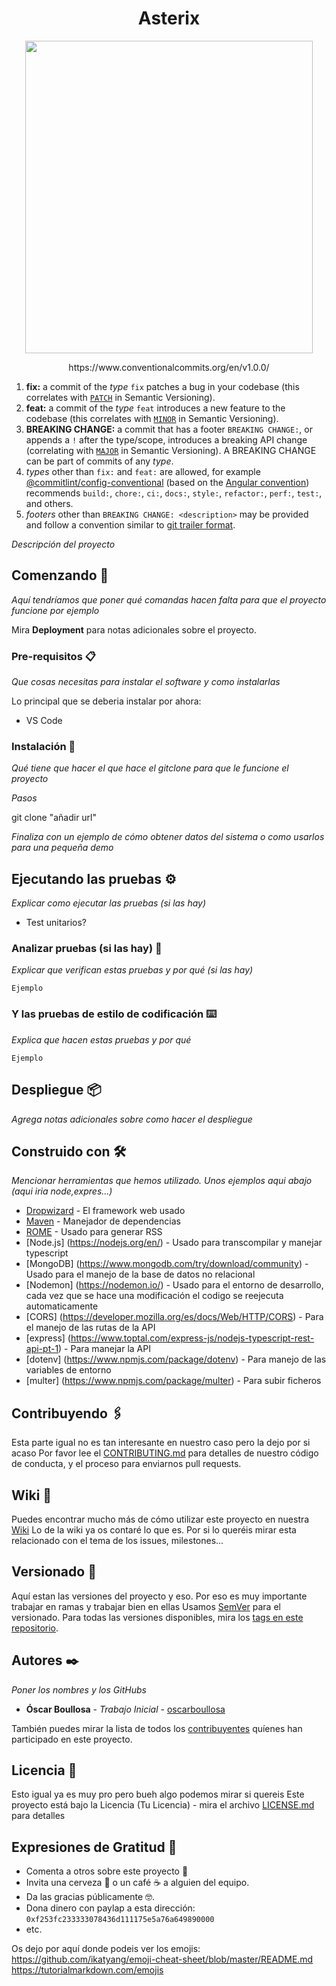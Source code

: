 <h1 align="center"> Asterix </h1>


<p align="center">
  <img width="460" height="500" src="https://www.radartutorial.eu/10.processing/pic/radarview.big.jpg">
</p>

<p align="center">
https://www.conventionalcommits.org/en/v1.0.0/
  </p>
  
<ol>
<li><strong>fix:</strong> a commit of the <em>type</em> <code>fix</code> patches a bug in your codebase (this correlates with <a href="http://semver.org/#summary"><code>PATCH</code></a> in Semantic Versioning).</li>
<li><strong>feat:</strong> a commit of the <em>type</em> <code>feat</code> introduces a new feature to the codebase (this correlates with <a href="http://semver.org/#summary"><code>MINOR</code></a> in Semantic Versioning).</li>
<li><strong>BREAKING CHANGE:</strong> a commit that has a footer <code>BREAKING CHANGE:</code>, or appends a <code>!</code> after the type/scope, introduces a breaking API change (correlating with <a href="http://semver.org/#summary"><code>MAJOR</code></a> in Semantic Versioning).
A BREAKING CHANGE can be part of commits of any <em>type</em>.</li>
<li><em>types</em> other than <code>fix:</code> and <code>feat:</code> are allowed, for example <a href="https://github.com/conventional-changelog/commitlint/tree/master/%40commitlint/config-conventional">@commitlint/config-conventional</a> (based on the <a href="https://github.com/angular/angular/blob/22b96b9/CONTRIBUTING.md#-commit-message-guidelines">Angular convention</a>) recommends <code>build:</code>, <code>chore:</code>,
<code>ci:</code>, <code>docs:</code>, <code>style:</code>, <code>refactor:</code>, <code>perf:</code>, <code>test:</code>, and others.</li>
<li><em>footers</em> other than <code>BREAKING CHANGE: &lt;description&gt;</code> may be provided and follow a convention similar to
<a href="https://git-scm.com/docs/git-interpret-trailers">git trailer format</a>.</li>
</ol>

_Descripción del proyecto_

## Comenzando 🚀

_Aquí tendríamos que poner qué comandas hacen falta para que el proyecto funcione por ejemplo_

Mira **Deployment** para notas adicionales sobre el proyecto.

### Pre-requisitos 📋

_Que cosas necesitas para instalar el software y como instalarlas_

Lo principal que se deberia instalar por ahora:
- VS Code
### Instalación 🔧

_Qué tiene que hacer el que hace el gitclone para que le funcione el proyecto_

_Pasos_

git clone "añadir url"

_Finaliza con un ejemplo de cómo obtener datos del sistema o como usarlos para una pequeña demo_


## Ejecutando las pruebas ⚙️

_Explicar como ejecutar las pruebas (si las hay)_

- Test unitarios?

### Analizar pruebas (si las hay) 🔩

_Explicar que verifican estas pruebas y por qué (si las hay)_

```
Ejemplo
```

### Y las pruebas de estilo de codificación ⌨️

_Explica que hacen estas pruebas y por qué_

```
Ejemplo
```

## Despliegue 📦

_Agrega notas adicionales sobre como hacer el despliegue_

## Construido con 🛠️

_Mencionar herramientas que hemos utilizado. Unos ejemplos aqui abajo (aqui iria node,expres...)_

* [Dropwizard](http://www.dropwizard.io/1.0.2/docs/) - El framework web usado
* [Maven](https://maven.apache.org/) - Manejador de dependencias
* [ROME](https://rometools.github.io/rome/) - Usado para generar RSS
* [Node.js] (https://nodejs.org/en/) - Usado para transcompilar y manejar typescript
* [MongoDB] (https://www.mongodb.com/try/download/community) - Usado para el manejo de la base de datos no relacional
* [Nodemon] (https://nodemon.io/) - Usado para el entorno de desarrollo, cada vez que se hace una modificación el codigo se reejecuta automaticamente
* [CORS] (https://developer.mozilla.org/es/docs/Web/HTTP/CORS) - Para el manejo de las rutas de la API
* [express] (https://www.toptal.com/express-js/nodejs-typescript-rest-api-pt-1) - Para manejar la API
* [dotenv] (https://www.npmjs.com/package/dotenv) - Para manejo de las variables de entorno
* [multer] (https://www.npmjs.com/package/multer) - Para subir ficheros 


## Contribuyendo 🖇️
Esta parte igual no es tan interesante en nuestro caso pero la dejo por si acaso
Por favor lee el [CONTRIBUTING.md](https://gist.github.com/villanuevand/xxxxxx) para detalles de nuestro código de conducta, y el proceso para enviarnos pull requests.

## Wiki 📖

Puedes encontrar mucho más de cómo utilizar este proyecto en nuestra [Wiki](https://github.com/tu/proyecto/wiki)
Lo de la wiki ya os contaré lo que es. Por si lo queréis mirar esta relacionado con el tema de los issues, milestones...

## Versionado 📌
Aquí estan las versiones del proyecto y eso. Por eso es muy importante trabajar en ramas y trabajar bien en ellas
Usamos [SemVer](http://semver.org/) para el versionado. Para todas las versiones disponibles, mira los [tags en este repositorio](https://github.com/tu/proyecto/tags).

## Autores ✒️

_Poner los nombres y los GitHubs_

* **Óscar Boullosa** - *Trabajo Inicial* - [oscarboullosa](https://github.com/oscarboullosa)

También puedes mirar la lista de todos los [contribuyentes](https://github.com/your/project/contributors) quíenes han participado en este proyecto. 

## Licencia 📄
Esto igual ya es muy pro pero bueh algo podemos mirar si quereis
Este proyecto está bajo la Licencia (Tu Licencia) - mira el archivo [LICENSE.md](LICENSE.md) para detalles

## Expresiones de Gratitud 🎁

* Comenta a otros sobre este proyecto 📢
* Invita una cerveza 🍺 o un café ☕ a alguien del equipo. 
* Da las gracias públicamente 🤓.
* Dona dinero con paylap a esta dirección: `0xf253fc233333078436d111175e5a76a649890000`
* etc.


Os dejo por aquí donde podeis ver los emojis:
https://github.com/ikatyang/emoji-cheat-sheet/blob/master/README.md
https://tutorialmarkdown.com/emojis
